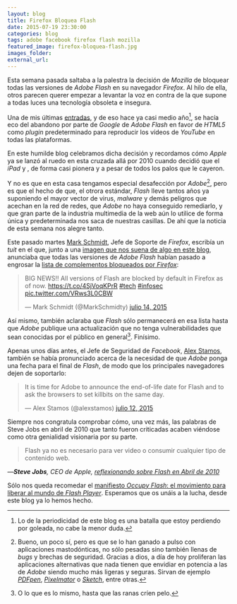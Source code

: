 ```yaml
---
layout: blog
title: Firefox Bloquea Flash
date: 2015-07-19 23:30:00
categories: blog
tags: adobe facebook firefox flash mozilla
featured_image: firefox-bloquea-flash.jpg
images_folder:
external_url:
---
```

Esta semana pasada saltaba a la palestra la decisión de *Mozilla* de bloquear todas las versiones de *Adobe Flash* en su navegador *Firefox*. Al hilo de ella, otros parecen querer empezar a levantar la voz en contra de la que supone a todas luces una tecnología obsoleta e insegura.<Sigue Leyendo>

Una de mis últimas [entradas](http://www.asiertejada.com/youtube-abandona-flash/), y de eso hace ya  casi medio año[^1], se hacía eco del abandono por parte de *Google* de *Adobe Flash* en favor de *HTML5* como *plugin* predeterminado para reproducir los vídeos de *YouTube* en todas las plataformas.

En este humilde blog celebramos dicha decisión y recordamos cómo *Apple* ya se lanzó al ruedo en esta cruzada allá por 2010 cuando decidió que el *iPad* y , de forma casi pionera y a pesar de todos los palos que le cayeron.

Y no es que en esta casa tengamos especial desafección por *Adobe*[^2], pero es que el hecho de que, el otrora estándar, *Flash* lleve tantos años ya suponiendo el mayor vector de virus, *malware* y demás peligros que acechan en la red de redes, que *Adobe* no haya conseguido remediarlo, y que gran parte de la industria multimedia de la web aún lo utilice de forma única y predeterminada nos saca de nuestras casillas. De ahí que la noticia de esta semana nos alegre tanto. 
 
 Este pasado martes [Mark Schmidt](https://twitter.com/MarkSchmidty), Jefe de Soporte de *Firefox*, escribía un *tuit* en el que, junto a una [imagen que nos suena de algo en este blog](http://www.asiertejada.com/youtube-abandona-flash/), anunciaba que todas las versiones de *Adobe Flash* habían pasado a engrosar la [lista de complementos bloqueados por *Firefox*](https://addons.mozilla.org/es/firefox/blocked/):
 
 <blockquote class="twitter-tweet tw-align-center" lang="es"><p lang="en" dir="ltr">BIG NEWS!! All versions of Flash are blocked by default in Firefox as of now. <a href="https://t.co/4SjVoqKPrR">https://t.co/4SjVoqKPrR</a> <a href="https://twitter.com/hashtag/tech?src=hash">#tech</a> <a href="https://twitter.com/hashtag/infosec?src=hash">#infosec</a> <a href="http://t.co/VRws3L0CBW">pic.twitter.com/VRws3L0CBW</a></p>&mdash; Mark Schmidt (@MarkSchmidty) <a href="https://twitter.com/MarkSchmidty/status/620783674561327104">julio 14, 2015</a></blockquote> <script async src="//platform.twitter.com/widgets.js" charset="utf-8"></script>

Así mismo, también aclaraba que *Flash* sólo permanecerá en esa lista hasta que *Adobe* publique una actualización que no tenga vulnerabilidades que sean conocidas por el público en general[^3]. Finísimo.

Apenas unos días antes, el Jefe de Seguridad de *Facebook*, [Alex Stamos](https://twitter.com/alexstamos), también se había pronunciado acerca de la necesidad de que *Adobe* ponga una fecha para el final de *Flash*, de modo que los principales navegadores dejen de soportarlo:

<blockquote class="twitter-tweet tw-align-center" lang="es"><p lang="en" dir="ltr">It is time for Adobe to announce the end-of-life date for Flash and to ask the browsers to set killbits on the same day.</p>&mdash; Alex Stamos (@alexstamos) <a href="https://twitter.com/alexstamos/status/620306643360706561">julio 12, 2015</a></blockquote> <script async src="//platform.twitter.com/widgets.js" charset="utf-8"></script> 

Siempre nos congratula comprobar cómo, una vez más, las palabras de Steve Jobs en abril de 2010 que tanto fueron criticadas acaben viéndose como otra genialidad visionaria por su parte.

> Flash ya no es necesario para ver video o consumir cualquier tipo de contenido web.

<cite>—**Steve Jobs**, *CEO* de *Apple*, [reflexionando sobre *Flash* en Abril de 2010](https://www.apple.com/hotnews/thoughts-on-flash/)</cite>

Sólo nos queda recomedar el [manifiesto *Occupy Flash*: el movimiento para liberar al mundo de *Flash Player*](http://es.occupyflash.org). Esperamos que os unáis a la lucha, desde este blog ya lo hemos hecho.

[^1]: Lo de la periodicidad de este blog es una batalla que estoy perdiendo por goleada, no cabe la menor duda.

[^2]: Bueno, un poco sí, pero es que se lo han ganado a pulso con aplicaciones mastodónticas, no sólo pesadas sino también llenas de *bugs* y brechas de seguridad. Gracias a dios, a día de hoy proliferan las aplicaciones alternativas que nada tienen que envidiar en potencia a las de *Adobe* siendo mucho más ligeras y seguras. Sirvan de ejemplo [*PDFpen*](https://itunes.apple.com/es/app/pdfpen-6/id609301478?mt=12&uo=4&at=1l3v5kR&ct=blog), [*Pixelmator*](https://itunes.apple.com/es/app/pixelmator/id407963104?mt=12&uo=4&at=1l3v5kR&ct=blog) o [*Sketch*](https://itunes.apple.com/es/app/sketch-3/id852320343?mt=12p&uo=4&at=1l3v5kR&ct=blog), entre otras.

[^3]: O lo que es lo mismo, hasta que las ranas críen pelo.